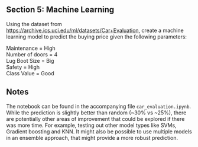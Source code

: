 ## Section 5: Machine Learning
Using the dataset from https://archive.ics.uci.edu/ml/datasets/Car+Evaluation, create a machine learning model to predict the buying price given the following parameters:

Maintenance = High <br>
Number of doors = 4 <br>
Lug Boot Size = Big <br>
Safety = High <br>
Class Value = Good <br>

## Notes
The notebook can be found in the accompanying file `car_evaluation.ipynb`. While the prediction is slightly better than random (~30% vs ~25%), there are potentially other areas of improvement that could be explored if there was more time. For example, testing out other model types like SVMs, Gradient boosting and KNN. It might also be possible to use multiple models in an ensemble approach, that might provide a more robust prediction.